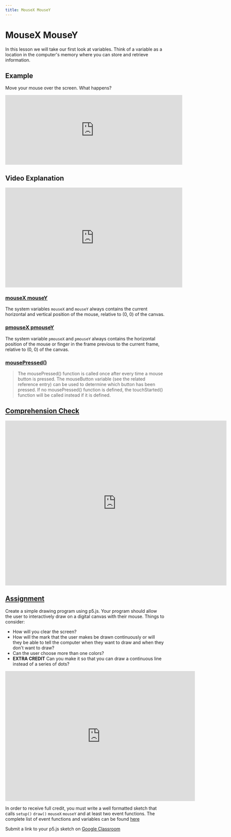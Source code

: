 ```yaml
---
title: MouseX MouseY
---
```


# MouseX MouseY
In this lesson we will take our first look at variables. Think of a variable as a location in the computer's memory where you can store and retrieve information.

## Example
Move your mouse over the screen. What happens?
<iframe width="560" height="220" frameborder="0" src="https://alpha.editor.p5js.org/embed/BkbpL5e8m"></iframe>


## Video Explanation
<iframe width="560" height="315" src="https://www.youtube.com/embed/RnS0YNuLfQQ?rel=0" frameborder="0" allow="autoplay; encrypted-media" allowfullscreen></iframe>

### [mouseX mouseY](https://p5js.org/reference/#/p5/mouseX)
The system variables `mouseX` and `mouseY` always contains the current horizontal and vertical position of the mouse, relative to (0, 0) of the canvas.

### [pmouseX pmouseY](https://p5js.org/reference/#/pmouseX)
The system variable `pmouseX` and `pmouseY` always contains the horizontal position of the mouse or finger in the frame previous to the current frame, relative to (0, 0) of the canvas.

### [mousePressed()](https://p5js.org/reference/#/p5/mousePressed)
>The mousePressed() function is called once after every time a mouse button is pressed. The mouseButton variable (see the related reference entry) can be used to determine which button has been pressed. If no mousePressed() function is defined, the touchStarted() function will be called instead if it is defined.

## [Comprehension Check](https://docs.google.com/forms/d/e/1FAIpQLSfUCYg-SC2Ga5H5CvBJcLyN-nMtCDaLpsqI2YrY0Fu8isoGCg/viewform)

<iframe src="https://docs.google.com/forms/d/e/1FAIpQLSfUCYg-SC2Ga5H5CvBJcLyN-nMtCDaLpsqI2YrY0Fu8isoGCg/viewform?embedded=true" width="700" height="520" frameborder="0" marginheight="0" marginwidth="0">Loading...</iframe>

## [Assignment](https://classroom.google.com/c/MTU5OTI3MjEzNTZa/a/MTYwNTk3MjYzMjZa/details)
Create a simple drawing program using p5.js. Your program should allow the user to interactively draw on a digital canvas with their mouse. Things to consider:
- How will you clear the screen?
- How will the mark that the user makes be drawn continuously or will they be able to tell the computer when they want to draw and when they don't want to draw?
- Can the user choose more than one colors?
- **EXTRA CREDIT** Can you make it so that you can draw a continuous line instead of a series of dots?
<iframe width="600" height="410" frameborder="0" src="https://editor.p5js.org/embed/HybU4U6Fm"></iframe>

In order to receive full credit, you must write a well formatted sketch that calls `setup()` `draw()` `mouseX` `mouseY` and at least two event functions. The complete list of event functions and variables can be found [here](https://p5js.org/reference/#group-Events)

Submit a link to your p5.js sketch on [Google Classroom](https://classroom.google.com/c/MTU5OTI3MjEzNTZa/a/MTYwNTk3MjYzMjZa/details)
